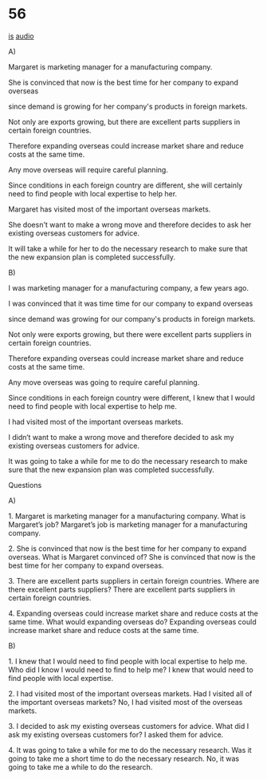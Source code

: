 # 56

[is](../is/story_56.md)
[audio](../audio/story_56.mp3)

A\)

Margaret is marketing manager for a manufacturing company.

She is convinced that now is the best time for her company to expand
overseas

since demand is growing for her company's products in foreign markets.

Not only are exports growing, but there are excellent parts suppliers in
certain foreign countries.

Therefore expanding overseas could increase market share and reduce
costs at the same time.

Any move overseas will require careful planning.

Since conditions in each foreign country are different, she will
certainly need to find people with local expertise to help her.

Margaret has visited most of the important overseas markets.

She doesn't want to make a wrong move and therefore decides to ask her
existing overseas customers for advice.

It will take a while for her to do the necessary research to make sure
that the new expansion plan is completed successfully.

B\)

I was marketing manager for a manufacturing company, a few years ago.

I was convinced that it was time time for our company to expand overseas

since demand was growing for our company's products in foreign markets.

Not only were exports growing, but there were excellent parts suppliers
in certain foreign countries.

Therefore expanding overseas could increase market share and reduce
costs at the same time.

Any move overseas was going to require careful planning.

Since conditions in each foreign country were different, I knew that I
would need to find people with local expertise to help me.

I had visited most of the important overseas markets.

I didn’t want to make a wrong move and therefore decided to ask my
existing overseas customers for advice.

It was going to take a while for me to do the necessary research to make
sure that the new expansion plan was completed successfully.

Questions

A\)

1\. Margaret is marketing manager for a manufacturing company. What is
Margaret’s job? Margaret’s job is marketing manager for a manufacturing
company.

2\. She is convinced that now is the best time for her company to expand
overseas. What is Margaret convinced of? She is convinced that now is
the best time for her company to expand overseas.

3\. There are excellent parts suppliers in certain foreign countries.
Where are there excellent parts suppliers? There are excellent parts
suppliers in certain foreign countries.

4\. Expanding overseas could increase market share and reduce costs at
the same time. What would expanding overseas do? Expanding overseas
could increase market share and reduce costs at the same time.

B\)

1\. I knew that I would need to find people with local expertise to help
me. Who did I know I would need to find to help me? I knew that would
need to find people with local expertise.

2\. I had visited most of the important overseas markets. Had I visited
all of the important overseas markets? No, I had visited most of the
overseas markets.

3\. I decided to ask my existing overseas customers for advice. What did
I ask my existing overseas customers for? I asked them for advice.

4\. It was going to take a while for me to do the necessary research.
Was it going to take me a short time to do the necessary research. No,
it was going to take me a while to do the research.
